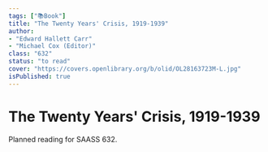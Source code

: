 ```yaml
---
tags: ["📚Book"]
title: "The Twenty Years' Crisis, 1919-1939"
author:
- "Edward Hallett Carr"
- "Michael Cox (Editor)"
class: "632"
status: "to read"
cover: "https://covers.openlibrary.org/b/olid/OL28163723M-L.jpg"
isPublished: true
---
```


# The Twenty Years' Crisis, 1919-1939

Planned reading for SAASS 632.
